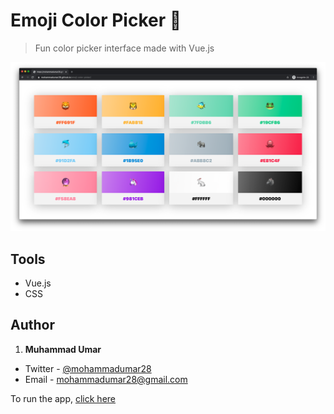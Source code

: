 # Emoji Color Picker 🎨

> Fun color picker interface made with Vue.js

![screenshot](screenshot.png)

## Tools

- Vue.js
- CSS

## Author

1. **Muhammad Umar**

- Twitter - [@mohammadumar28](https://twitter.com/Mohammadumar28)
- Email - [mohammadumar28@gmail.com](mailto:mohammadumar28@gmail.com)

To run the app, [click here](https://mohammadumar28.github.io/emoji-color-picker/)
